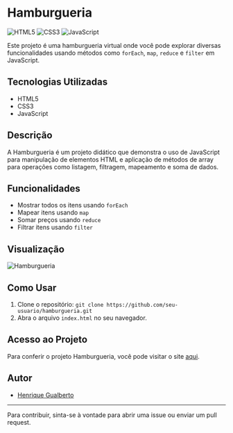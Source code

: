 # Hamburgueria

![HTML5](https://img.shields.io/badge/HTML-HTML5-orange?style=flat-square&logo=html5)
![CSS3](https://img.shields.io/badge/CSS-CSS3-blue?style=flat-square&logo=css3)
![JavaScript](https://img.shields.io/badge/JavaScript-JavaScript-yellow?style=flat-square&logo=javascript)

Este projeto é uma hamburgueria virtual onde você pode explorar diversas funcionalidades usando métodos como `forEach`, `map`, `reduce` e `filter` em JavaScript.

## Tecnologias Utilizadas

- HTML5
- CSS3
- JavaScript

## Descrição

A Hamburgueria é um projeto didático que demonstra o uso de JavaScript para manipulação de elementos HTML e aplicação de métodos de array para operações como listagem, filtragem, mapeamento e soma de dados.

## Funcionalidades

- Mostrar todos os itens usando `forEach`
- Mapear itens usando `map`
- Somar preços usando `reduce`
- Filtrar itens usando `filter`

## Visualização

![Hamburgueria](https://github.com/user-attachments/assets/1cdf23f7-a888-4584-b556-cb39250ff11e)


## Como Usar

1. Clone o repositório: `git clone https://github.com/seu-usuario/hamburgueria.git`
2. Abra o arquivo `index.html` no seu navegador.

## Acesso ao Projeto

Para conferir o projeto Hamburgueria, você pode visitar o site [aqui](https://henriquegf100.github.io/Burger-Project/).   

## Autor

- [Henrique Gualberto](https://github.com/Henriquegf100)

---

Para contribuir, sinta-se à vontade para abrir uma issue ou enviar um pull request.
